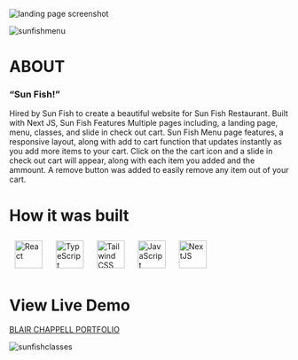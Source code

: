 
![landing page screenshot](https://user-images.githubusercontent.com/88805312/205113651-e406fe33-2c61-4925-b7ce-674477facea4.png)

![sunfishmenu](https://user-images.githubusercontent.com/88805312/205113878-d3e47147-8ede-47e2-9aba-85b9dcd24c3f.png)


<h1>ABOUT</h1>
<h3> “Sun Fish!”</h3>
<h4. The Goal</h4>
<P> Hired by Sun Fish to create a beautiful website for Sun Fish Restaurant. Built with Next JS, Sun Fish Features Multiple pages including, a landing page, menu, classes, and slide in check out cart. Sun Fish Menu page features, a responsive layout, along with add to cart function that updates instantly as you add more items to your cart. Click on the the cart icon and a slide in check out cart will appear, along with each item you added and the ammount. A remove button was added to easily remove any item out of your cart.  </p>


<h1> How it was built </h1>
<div style="liststyle: none;">
  <a href="https://reactjs.org/" target="_blank"><img style="margin: 10px" src="https://profilinator.rishav.dev/skills-assets/react-original-wordmark.svg" alt="React" height="50" /></a>
  <a href="https://www.typescriptlang.org/" target="_blank"><img style="margin: 10px" src="https://profilinator.rishav.dev/skills-assets/typescript-original.svg" alt="TypeScript" height="50" /></a>
  <a href="https://www.tailwindcss.com/" target="_blank"><img style="margin: 10px" src="https://profilinator.rishav.dev/skills-assets/tailwindcss.svg" alt="Tailwind CSS" height="50" /></a>
  <a href="https://www.javascript.com/" target="_blank"><img style="margin: 10px" src="https://profilinator.rishav.dev/skills-assets/javascript-original.svg" alt="JavaScript" height="50" /></a> 
  <a href="https://nextjs.org/" target="_blank"><img style="margin: 10px" src="https://profilinator.rishav.dev/skills-assets/nextjs.png" alt="NextJS" height="50" /></a>  
</div>

<h1> View Live Demo </h1>
<a style="text-transform: uppercase;" href="https://sun-fish.vercel.app/">Blair Chappell Portfolio </a>



![sunfishclasses](https://user-images.githubusercontent.com/88805312/205114054-b62b59e8-d97f-468f-8140-9093b5bb89b5.png)

